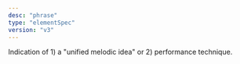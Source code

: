 ```yaml
---
desc: "phrase"
type: "elementSpec"
version: "v3"
---
```


Indication of 1) a "unified melodic idea" or 2) performance technique.